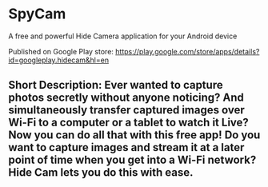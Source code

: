 # SpyCam
A free and powerful Hide Camera application for your Android device

Published on Google Play store: https://play.google.com/store/apps/details?id=googleplay.hidecam&hl=en

Short Description: 
Ever wanted to capture photos secretly without anyone noticing? And simultaneously transfer captured images over Wi-Fi to a computer or a tablet to watch it Live? Now you can do all that with this free app!
Do you want to capture images and stream it at a later point of time when you get into a Wi-Fi network? Hide Cam lets you do this with ease.
---
